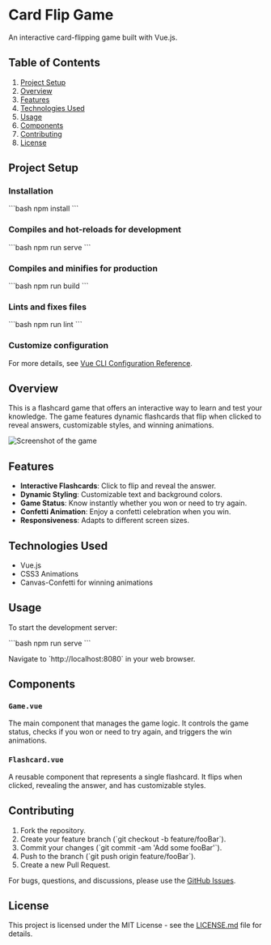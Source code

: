# Card Flip Game

An interactive card-flipping game built with Vue.js.

## Table of Contents

1. [Project Setup](#project-setup)
2. [Overview](#overview)
3. [Features](#features)
4. [Technologies Used](#technologies-used)
5. [Usage](#usage)
6. [Components](#components)
7. [Contributing](#contributing)
8. [License](#license)

## Project Setup

### Installation
\`\`\`bash
npm install
\`\`\`

### Compiles and hot-reloads for development
\`\`\`bash
npm run serve
\`\`\`

### Compiles and minifies for production
\`\`\`bash
npm run build
\`\`\`

### Lints and fixes files
\`\`\`bash
npm run lint
\`\`\`

### Customize configuration
For more details, see [Vue CLI Configuration Reference](https://cli.vuejs.org/config/).

## Overview

This is a flashcard game that offers an interactive way to learn and test your knowledge. The game features dynamic flashcards that flip when clicked to reveal answers, customizable styles, and winning animations.

![Screenshot of the game](screenshot.png)

## Features

- **Interactive Flashcards**: Click to flip and reveal the answer.
- **Dynamic Styling**: Customizable text and background colors.
- **Game Status**: Know instantly whether you won or need to try again.
- **Confetti Animation**: Enjoy a confetti celebration when you win.
- **Responsiveness**: Adapts to different screen sizes.

## Technologies Used

- Vue.js
- CSS3 Animations
- Canvas-Confetti for winning animations

## Usage

To start the development server:

\`\`\`bash
npm run serve
\`\`\`

Navigate to \`http://localhost:8080\` in your web browser.

## Components

### `Game.vue`

The main component that manages the game logic. It controls the game status, checks if you won or need to try again, and triggers the win animations.

### `Flashcard.vue`

A reusable component that represents a single flashcard. It flips when clicked, revealing the answer, and has customizable styles.

## Contributing

1. Fork the repository.
2. Create your feature branch (\`git checkout -b feature/fooBar\`).
3. Commit your changes (\`git commit -am 'Add some fooBar'\`).
4. Push to the branch (\`git push origin feature/fooBar\`).
5. Create a new Pull Request.

For bugs, questions, and discussions, please use the [GitHub Issues](https://github.com/your_username/card-flip-game/issues).

## License

This project is licensed under the MIT License - see the [LICENSE.md](LICENSE.md) file for details.

